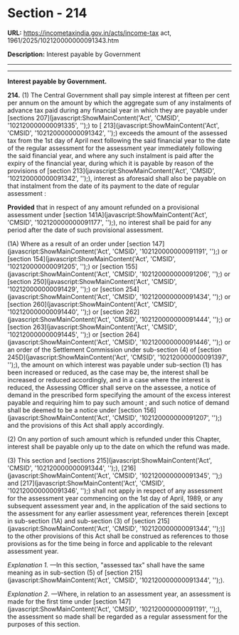 # Section - 214

**URL:** https://incometaxindia.gov.in/acts/income-tax act, 1961/2025/102120000000091343.htm

**Description:** Interest payable by Government

---

****

**Interest payable by Government.**

**214.** (1) The Central Government shall pay simple interest at fifteen per cent per annum on the amount by which the aggregate sum of any instalments of advance tax paid during any financial year in which they are payable under [sections 207](javascript:ShowMainContent\('Act', 'CMSID', '102120000000091335', ''\);) to [ 213](javascript:ShowMainContent\('Act', 'CMSID', '102120000000091342', ''\);) exceeds the amount of the assessed tax from the 1st day of April next following the said financial year to the date of the regular assessment for the assessment year immediately following the said financial year, and where any such instalment is paid after the expiry of the financial year, during which it is payable by reason of the provisions of [section 213](javascript:ShowMainContent\('Act', 'CMSID', '102120000000091342', ''\);), interest as aforesaid shall also be payable on that instalment from the date of its payment to the date of regular assessment :

**Provided** that in respect of any amount refunded on a provisional assessment under [section 141A](javascript:ShowMainContent\('Act', 'CMSID', '102120000000091177', ''\);), no interest shall be paid for any period after the date of such provisional assessment.

(1A) Where as a result of an order under [section 147](javascript:ShowMainContent\('Act', 'CMSID', '102120000000091191', ''\);) or [section 154](javascript:ShowMainContent\('Act', 'CMSID', '102120000000091205', ''\);) or [section 155](javascript:ShowMainContent\('Act', 'CMSID', '102120000000091206', ''\);) or [section 250](javascript:ShowMainContent\('Act', 'CMSID', '102120000000091429', ''\);) or [section 254](javascript:ShowMainContent\('Act', 'CMSID', '102120000000091434', ''\);) or [section 260](javascript:ShowMainContent\('Act', 'CMSID', '102120000000091440', ''\);) or [section 262](javascript:ShowMainContent\('Act', 'CMSID', '102120000000091444', ''\);) or [section 263](javascript:ShowMainContent\('Act', 'CMSID', '102120000000091445', ''\);) or [section 264](javascript:ShowMainContent\('Act', 'CMSID', '102120000000091446', ''\);) or an order of the Settlement Commission under sub-section (4) of [section 245D](javascript:ShowMainContent\('Act', 'CMSID', '102120000000091397', ''\);), the amount on which interest was payable under sub-section (1) has been increased or reduced, as the case may be, the interest shall be increased or reduced accordingly, and in a case where the interest is reduced, the Assessing Officer shall serve on the assessee, a notice of demand in the prescribed form specifying the amount of the excess interest payable and requiring him to pay such amount ; and such notice of demand shall be deemed to be a notice under [section 156](javascript:ShowMainContent\('Act', 'CMSID', '102120000000091207', ''\);) and the provisions of this Act shall apply accordingly.

(2) On any portion of such amount which is refunded under this Chapter, interest shall be payable only up to the date on which the refund was made.

(3) This section and [sections 215](javascript:ShowMainContent\('Act', 'CMSID', '102120000000091344', ''\);), [216](javascript:ShowMainContent\('Act', 'CMSID', '102120000000091345', ''\);) and [217](javascript:ShowMainContent\('Act', 'CMSID', '102120000000091346', ''\);) shall not apply in respect of any assessment for the assessment year commencing on the 1st day of April, 1989, or any subsequent assessment year and, in the application of the said sections to the assessment for any earlier assessment year, references therein [except in sub-section (1A) and sub-section (3) of [section 215](javascript:ShowMainContent\('Act', 'CMSID', '102120000000091344', ''\);)] to the other provisions of this Act shall be construed as references to those provisions as for the time being in force and applicable to the relevant assessment year.

_Explanation 1._ —In this section, "assessed tax" shall have the same meaning as in sub-section (5) of [section 215](javascript:ShowMainContent\('Act', 'CMSID', '102120000000091344', ''\);).

_Explanation 2._ —Where, in relation to an assessment year, an assessment is made for the first time under [section 147](javascript:ShowMainContent\('Act', 'CMSID', '102120000000091191', ''\);), the assessment so made shall be regarded as a regular assessment for the purposes of this section.